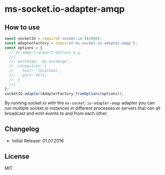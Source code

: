 # ms-socket.io-adapter-amqp

## How to use

```js
const socketIO = require('socket.io')(3000);
const AdapterFactory = require('ms-socket.io-adapter-amqp');
const options = {
  // ms-amqp-transport options e.g.
  //{
  //  exchange: 'my-exchange',
  //  connection: {
  //    host: 'localhost',
  //    port: 5672,
  //  }
  //}
};
socketIO.adapter(AdapterFactory.fromOptions(options));
```

By running socket.io with the `ms-socket.io-adapter-amqp` adapter 
you can run multiple socket.io instances in different processes or 
servers that can all broadcast and emit events to and from each other.

## Changelog

- Initial Release: 01.07.2016

## License

MIT
